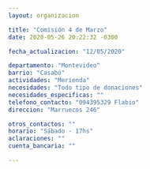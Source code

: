 ```yaml
---
layout: organizacion

title: "Comisión 4 de Marzo"
date: 2020-05-26 20:22:32 -0300

fecha_actualizacion: "12/05/2020"

departamento: "Montevideo"
barrio: "Casabó"
actividades: "Merienda"
necesidades: "Todo tipo de donaciones"
necesidades_especificas: ""
telefono_contacto: "094395329 Flabio"
direccion: "Marruecos 246"

otros_contactos: ""
horario: "Sábado - 17hs"
aclaraciones: ""
cuenta_bancaria: ""

---
```

